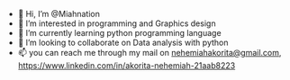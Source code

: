 - 👋 Hi, I’m @Miahnation
- 👀 I’m interested in programming and Graphics design
- 🌱 I’m currently learning python programming language 
- 💞️ I’m looking to collaborate on Data analysis with python 
- 📫 you can reach me through my mail on nehemiahakorita@gmail.com,
https://www.linkedin.com/in/akorita-nehemiah-21aab8223

<!---
Miahnation/Miahnation is a ✨ special ✨ repository because its `README.md` (this file) appears on your GitHub profile.
You can click the Preview link to take a look at your changes.
